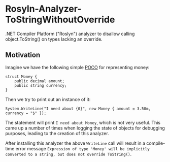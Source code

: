 # Rosyln-Analyzer-ToStringWithoutOverride
.NET Compiler Platform ("Roslyn") analyzer to disallow calling object.ToString() on types lacking an override.

## Motivation

Imagine we have the following simple [POCO](https://en.wikipedia.org/wiki/Plain_Old_CLR_Object) for representing money:

    struct Money {
        public decimal amount;
        public string currency;
    }

Then we try to print out an instance of it:

    System.WriteLine("I need about {0}", new Money { amount = 3.50m, currency = "$" });

The statement will print `I need about Money`, which is not very useful. This came up a number of times when logging the state of objects for debugging purposes, leading to the creation of this analyzer.

After installing this analyzer the above `WriteLine` call will result in a compile-time error message `Expression of type 'Money' will be implicitly converted to a string, but does not override ToString()`.
